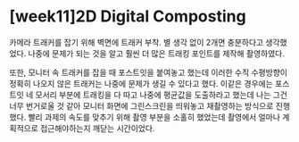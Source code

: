 [week11]2D Digital Composting
========

카메라 트래커를 잡기 위해 벽면에 트래커 부착. 별 생각 없이 2개면 충분하다고 생각했었다. 
나중에 문제가 되는 것을 알고 훨씬 더 많은 트래킹 포인트를 제작해 촬영하였다. 

또한, 모니터 속 트래커를 잡을 때 포스트잇을 붙여놓고 했는데 이러한 수직 수평방향이 정확히 나오지 않은 트래커는 나중에 문제가 생길 수 있다고 했다.
이같은 경우에는 포스트잇 네 모서리 부분에 트래킹을 다 따고 나중에 평균값을 도출하라고 했는데 나는 그건 너무 번거로울 것 같아 모니터 화면에 그린스크린을 띄워놓고 재촬영하는 방식으로 진행했다.
빨리 과제의 속도를 맞추기 위해 촬영 부분을 소홀히 했었는데 촬영에서 얼마나 계획적으로 접근해야하는지 깨닫는 시간이었다.
